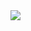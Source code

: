 <img src="https://github.com/user-attachments/assets/0751d91d-a82a-4dea-9e01-7289ab18b123" height:1000px text-align:center>
